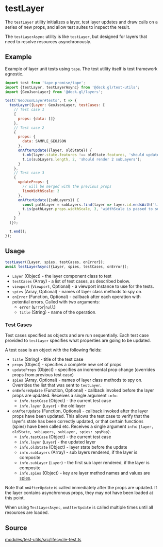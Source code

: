 # testLayer

The `testLayer` utility initializes a layer, test layer updates and draw calls on a series of new props, and allow test suites to inspect the result.

The `testLayerAsync` utility is like `testLayer`, but designed for layers that need to resolve resources asynchronously.

## Example

Example of layer unit tests using `tape`. The test utility itself is test framework agnostic.

```js
import test from 'tape-promise/tape';
import {testLayer, testLayerAsync} from '@deck.gl/test-utils';
import {GeoJsonLayer} from '@deck.gl/layers';

test('GeoJsonLayer#tests', t => {
  testLayer({Layer: GeoJsonLayer, testCases: [
  	// Test case 1
    {
      props: {data: []}
    },
    // Test case 2
    {
      props: {
        data: SAMPLE_GEOJSON
      },
      onAfterUpdate({layer, oldState}) {
        t.ok(layer.state.features !== oldState.features, 'should update features');
        t.is(subLayers.length, 2, 'should render 2 subLayers');
      }
    },
    // Test case 3
    {
      updateProps: {
        // will be merged with the previous props
        lineWidthScale: 3
      },
      onAfterUpdate({subLayers}) {
        const pathLayer = subLayers.find(layer => layer.id.endsWith('linestrings'));
        t.is(pathLayer.props.widthScale, 3, 'widthScale is passed to sub layer');
      }
    }
  ]});

  t.end();
});
```


## Usage

```js
testLayer({Layer, spies, testCases, onError});
await testLayerAsync({Layer, spies, testCases, onError});
```

* `Layer` (Object) - the layer component class to test
* `testCases` (Array) - a list of test cases, as described below.
* `viewport` (`Viewport`, Optional) - a viewport instance to use for the tests.
* `spies` (Array, Optional) - names of layer class methods to spy on.
* `onError` (Function, Optional) - callback after each operation with potential errors. Called with two arguments:
  - `error` (`Error`|`null`)
  - `title` (String) - name of the operation.


### Test Cases

Test cases specified as objects and are run sequentially. Each test case provided to `testLayer` specifies what properties are going to be updated.

A test case is an object with the following fields:

* `title` (String) - title of the test case
* `props` (Object) - specifies a complete new set of props
* `updateProps` (Object) - specifies an incremental prop change (overrides props from previous test case)
* `spies` (Array, Optional) - names of layer class methods to spy on. Overrides the list that was sent to `testLayer`.
* `onBeforeUpdate` (Function, Optional) - callback invoked before the layer props are updated. Receives a single argument `info`:
  - `info.testCase` (Object) - the current test case
  - `info.layer` (`Layer`) - the old layer
* `onAfterUpdate` (Function, Optional) - callback invoked after the layer props have been updated. This allows the test case to verify that the layer's state has been correctly updated, or that certain functions (spies) have been called etc. Receives a single argument `info`:
`{layer, oldState, subLayers, subLayer, spies: spyMap}`.
  - `info.testCase` (Object) - the current test case
  - `info.layer` (`Layer`) - the updated layer
  - `info.oldState` (Object) - layer state before the update
  - `info.subLayers` (Array) - sub layers rendered, if the layer is composite
  - `info.subLayer` (`Layer`) - the first sub layer rendered, if the layer is composite
  - `info.spies` (Object) - key are layer method names and values are [spies](https://uber-web.github.io/probe.gl/docs/api-reference/test-utils/make-spy).


Note that `onAfterUpdate` is called immediately after the props are updated. If the layer contains asynchronous props, they may not have been loaded at this point.

When using `TestLayerAsync`, `onAfterUpdate` is called multiple times until all resources are loaded.


## Source

[modules/test-utils/src/lifecycle-test.ts](https://github.com/visgl/deck.gl/blob/8.8-release/modules/test-utils/src/lifecycle-test.ts)
